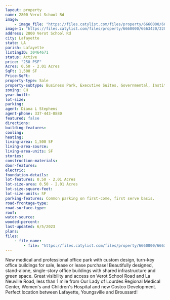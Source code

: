 ```yaml
---
layout: property
name: 2800 Verot School Rd
image:
    - image_file: "https://files.catylist.com/files/property/6660000/6663420/22066997_Aerial2800BlkVerotSchoolRd.jpg"
image-1: "https://files.catylist.com/files/property/6660000/6663420/22073372_Aerial.jpg"
address: 2800 Verot School Rd
city: Lafayette
state: LA
parish: Lafayette
listingID: 30464671
status: Active
price: "250 PSF"
Acres: 0.50 - 2.01 Acres
SqFt: 1,500 SF
Price-SqFt:
property-type: Sale
property-subtype: Business Park, Executive Suites, Governmental, Institutional, Medical, Mixed Use, Office Building, Research &amp; Development, Other
zoning: CH
year-built:
lot-size:
parking:
agent: Diana L Stephens
agent-phone: 337-443-0880
featured: false
directions:
building-features:
cooling:
heating:
living-area: 1,500 SF
living-area-source:
living-area-units: SF
stories:
construction-materials:
door-features:
electric:
foundation-details:
lot-features: 0.50 - 2.01 Acres
lot-size-area: 0.50 - 2.01 Acres
lot-size-square-feet:
lot-size-units: SF
parking-features: Common parking on first-come, first serve basis.
road-frontage-type:
road-surface-type:
roof:
water-source:
wooded-percent:
last-updated: 6/5/2023
plans:
files:
    - file_name: 
        - file: "https://files.catylist.com/files/property/6660000/6663420/raw_22066998_Verot_Site_Plan__RMA__5.pdf"
---
```

New medical and professional office park with custom design, turn-key office buildings for sale, lease or lease purchase! Beautifully designed, stand-alone, single-story office buildings with shared infrastructure and green space. Great visibility and access on Verot School Road and La Neuville Road, less than 1 mile from Our Lady of Lourdes Regional Medical Center, Women's and Children's Hospital and new Costco Development. Perfect location between Lafayette, Youngsville and Broussard!
